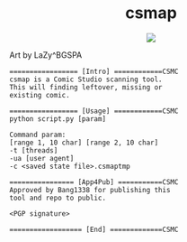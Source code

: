 <h1 align="center">
csmap
</h1>

<p align="center"> 
  <kbd>
<img src="https://github.com/Comic-Studio-Modding-Council/csmap/assets/75790567/60b3c195-2ea3-48a9-806b-d4184e917e09">
  </kbd>
</p>
Art by LaZy^BGSPA


```
================= [Intro] ============CSMC
csmap is a Comic Studio scanning tool.    
This will finding leftover, missing or    
existing comic.                           
                                          
================= [Usage] ============CSMC
python script.py [param]                  
                                          
Command param:                            
[range 1, 10 char] [range 2, 10 char]     
-t [threads]                              
-ua [user agent]                          
-c <saved state file>.csmaptmp            
                                          
================ [App4Pub] ===========CSMC
Approved by Bang1338 for publishing this  
tool and repo to public.                  
                                          
<PGP signature>                           
                                          
================== [End] =============CSMC
```